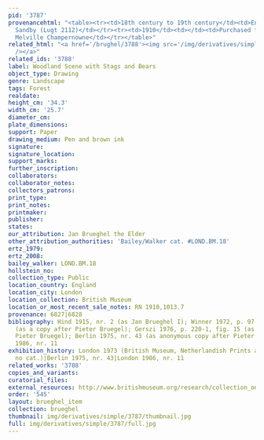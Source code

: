 ```yaml
---
pid: '3787'
provenancehtml: "<table><tr><td>18th century to 19th century</td><td>England London</td><td>Paul
  Sandby (Lugt 2112)</td></tr><tr><td>1910</td><td></td><td>Purchased from Arthur
  Melville Champernowne</td></tr></table>"
related_html: "<a href='/brughel/3788'><img src='/img/derivatives/simple/3788/thumbnail.jpg'
  /></a>"
related_ids: '3788'
label: Woodland Scene with Stags and Bears
object_type: Drawing
genre: Landscape
tags: Forest
realdate:
height_cm: '34.3'
width_cm: '25.7'
diameter_cm:
plate_dimensions:
support: Paper
drawing_medium: Pen and brown ink
signature:
signature_location:
support_marks:
further_inscription:
collaborators:
collaborator_notes:
collectors_patrons:
print_type:
print_notes:
printmaker:
publisher:
states:
our_attribution: Jan Brueghel the Elder
other_attribution_authorities: 'Bailey/Walker cat. #LOND.BM.18'
ertz_1979:
ertz_2008:
bailey_walker: LOND.BM.18
hollstein_no:
collection_type: Public
location_country: England
location_city: London
location_collection: British Museum
location_or_most_recent_sale_notes: RN 1910,1013.7
provenance: 6827|6828
bibliography: Hind 1915, nr. 2 (as Jan Brueghel I); Winner 1972, p. 97-101, nr. K2
  (as a copy after Pieter Bruegel); Gerszi 1976, p. 220-1, fig. 15 (as Paul Bril after
  Pieter Bruegel); Berlin 1975, nr. 43 (as anonymous copy after Pieter Bruegel); London
  1986, nr. 11
exhibition_history: London 1973 (British Museum, Netherlandish Prints and Drawings,
  no cat.)|Berlin 1975, nr. 43|London 1986, nr. 11
related_works: '3788'
copies_and_variants:
curatorial_files:
external_resources: http://www.britishmuseum.org/research/collection_online/collection_object_details.aspx?objectId=712249&partId=1&searchText=1910%2C1013.7&view=list&page=1
order: '545'
layout: brueghel_item
collection: brueghel
thumbnail: img/derivatives/simple/3787/thumbnail.jpg
full: img/derivatives/simple/3787/full.jpg
---
```

